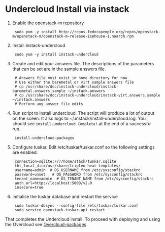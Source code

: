 Undercloud Install via instack
==============================

1. Enable the openstack-m repository

        sudo yum -y install http://repos.fedorapeople.org/repos/openstack-m/openstack-m/openstack-m-release-icehouse-1.noarch.rpm

2. Install instack-undercloud

        sudo yum -y install instack-undercloud

2. Create and edit your answers file. The descriptions of the parameters that
   can be set are in the sample answers file.

        # Answers file must exist in home directory for now
        # Use either the baremetal or virt sample answers file
        # cp /usr/share/doc/instack-undercloud/instack-baremetal.answers.sample ~/instack.answers
        # cp /usr/share/doc/instack-undercloud/instack-virt.answers.sample ~/instack.answers
        # Perform any answer file edits

3. Run script to install undercloud. The script will produce a lot of output on
   the sceen. It also logs to ~/.instack/install-undercloud.log. You should see
   `install-undercloud Complete!` at the end of a successful run.

        install-undercloud-packages
        
4. Configure tuskar. Edit /etc/tuskar/tuskar.conf so the following settings are enabled: 
   
        connection=sqlite:////home/stack/tuskar.sqlite   
        tht_local_dir=/usr/share/tripleo-heat-templates/
        username=admin  # OS_USERNAME from /etc/sysconfig/stackrc
        password=unset   # OS_PASSWORD from /etc/sysconfig/stackrc
        tenant_name=admin  # OS_TENANT_NAME from /etc/sysconfig/stackrc
        auth_url=http://localhost:5000/v2.0   
        insecure=true

5. Initialise the tuskar database and restart the service

        sudo tuskar-dbsync --config-file /etc/tuskar/tuskar.conf
        sudo service openstack-tuskar-api restart


That completes the Undercloud install. To proceed with deploying and using the
Overcloud see [Overcloud-packages](Overcloud-packages.md).
